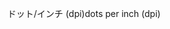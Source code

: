 <span data-ttu-id="dd022-101">ドット/インチ (dpi)</span><span class="sxs-lookup"><span data-stu-id="dd022-101">dots per inch (dpi)</span></span>